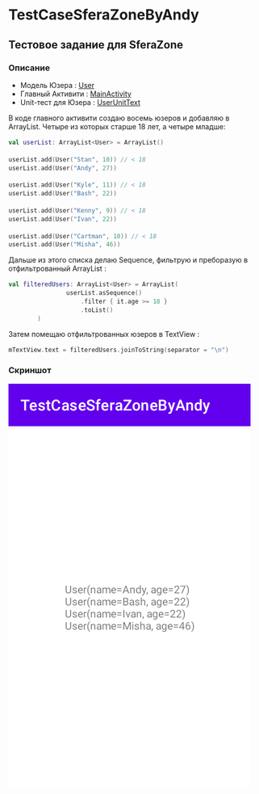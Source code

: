 # TestCaseSferaZoneByAndy

## Тестовое задание для SferaZone

### Описание

- Модель Юзера : [User](https://github.com/andybeardness/TestCaseSferaZoneByAndy/blob/main/app/src/main/java/com/beardness/testcasesferazonebyandy/models/User.kt)
- Главный Активити : [MainActivity](https://github.com/andybeardness/TestCaseSferaZoneByAndy/blob/main/app/src/main/java/com/beardness/testcasesferazonebyandy/ui/MainActivity.kt)
- Unit-тест для Юзера : [UserUnitText](https://github.com/andybeardness/TestCaseSferaZoneByAndy/blob/main/app/src/test/java/com/beardness/testcasesferazonebyandy/UserUnitText.kt)

В коде главного активити создаю восемь юзеров и добавляю в ArrayList. Четыре из которых старше 18 лет, а четыре младше:

```kotlin
val userList: ArrayList<User> = ArrayList()

userList.add(User("Stan", 10)) // < 18
userList.add(User("Andy", 27))

userList.add(User("Kyle", 11)) // < 18
userList.add(User("Bash", 22))

userList.add(User("Kenny", 9)) // < 18
userList.add(User("Ivan", 22))

userList.add(User("Cartman", 10)) // < 18
userList.add(User("Misha", 46))
```

Дальше из этого списка делаю Sequence, фильтрую и преборазую в отфильтрованный ArrayList :

```kotlin
val filteredUsers: ArrayList<User> = ArrayList(
                userList.asSequence()
                    .filter { it.age >= 18 }
                    .toList()
        )
```

Затем помещаю отфильтрованных юзеров в TextView :

```kotlin
mTextView.text = filteredUsers.joinToString(separator = "\n")
```

### Скриншот

![Screenshot](https://github.com/andybeardness/TestCaseSferaZoneByAndy/blob/main/screenshots/0.png)